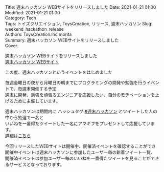 Title: 週末ハッカソン WEBサイトをリリースしました
Date: 2021-01-21 01:00  
Modified: 2021-01-21 01:00  
Category: Tech  
Tags: トイズクリエイション, ToysCreation, リリース, 週末ハッカソン
Slug: weekend_hackathon_release  
Authors: ToysCreation.Inc morita  
Summary: 週末ハッカソン WEBサイトをリリースしました  
Cover:  

週末ハッカソン WEBサイトをリリースしました  
[週末ハッカソン WEBサイト](https://weekend-hackathon.toyscreation.jp/)  

この度、週末ハッカソンというイベントをはじめました  

毎週金曜日の夜から月曜日の朝までにプログラミングの開発や勉強を行うイベントで、毎週末開催する予定  
週末に開発、勉強を頑張るエンジニアを応援したい、自分のモチベーションを上げるために主催しています。  

週末ハッカソンは期間内に ハッシュタグ [#週末ハッカソン](https://twitter.com/hashtag/%E9%80%B1%E6%9C%AB%E3%83%8F%E3%83%83%E3%82%AB%E3%82%BD%E3%83%B3)
とツイートした人の中から抽選で一名と  
いいねを一番得たツイートした一名にアマギフをプレゼントして応援しています。  
詳細は[こちら](https://weekend-hackathon.toyscreation.jp/about/)  

今回リリースしたWEBサイトは開催中、開催済イベントを確認することができ    
開催中イベントは週末ハッカソンに参加したユーザー毎の新着ツイート一覧、  
開催済イベントは参加ユーザー毎のいいねを一番得たツイートを見ることができるサービスとなっております。
